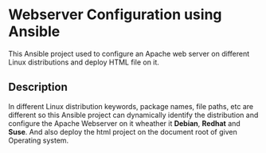 # Webserver Configuration using **Ansible**

This Ansible project used to configure an Apache web server on different Linux distributions and deploy HTML file on it.
## Description

In different Linux distribution keywords, package names, file paths, etc are different so this Ansible project can dynamically identify the distribution and configure the Apache Webserver on it wheather it **Debian**, **Redhat** and **Suse**. And also deploy the html project on the document root of given Operating system.

